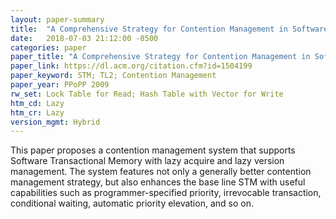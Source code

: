 ```yaml
---
layout: paper-summary
title:  "A Comprehensive Strategy for Contention Management in Software Transactional Memory"
date:   2018-07-03 21:12:00 -0500
categories: paper
paper_title: "A Comprehensive Strategy for Contention Management in Software Transactional Memory"
paper_link: https://dl.acm.org/citation.cfm?id=1504199
paper_keyword: STM; TL2; Contention Management
paper_year: PPoPP 2009
rw_set: Lock Table for Read; Hash Table with Vector for Write
htm_cd: Lazy
htm_cr: Lazy
version_mgmt: Hybrid
---
```


This paper proposes a contention management system that supports Software Transactional Memory with lazy acquire
and lazy version management. The system features not only a generally better contention management strategy, but
also enhances the base line STM with useful capabilities such as programmer-specified priority, irrevocable transaction,
conditional waiting, automatic priority elevation, and so on. 